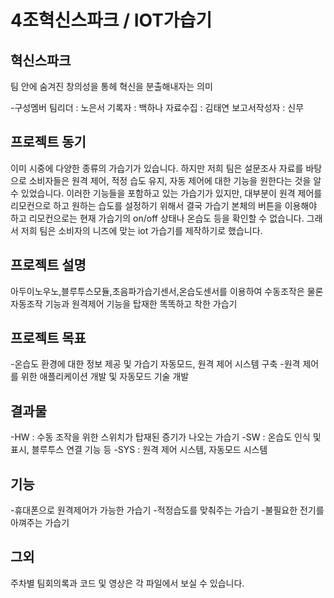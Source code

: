 # 4조혁신스파크 / IOT가습기

## 혁신스파크

팀 안에 숨겨진 창의성을 통헤 혁신을 분출해내자는 의미

-구성멤버
팀리더 : 노은서
기록자 : 백하나
자료수집 : 김태연
보고서작성자 : 신무


## 프로젝트 동기

이미 시중에 다양한 종류의 가습기가 있습니다. 하지만 저희 팀은  설문조사 자료를 바탕으로 소비자들은 원격 제어, 적정 습도 유지, 자동 제어에 대한 기능을 원한다는 것을 알 수 있었습니다. 
이러한 기능들을 포함하고 있는 가습기가 있지만, 대부분이 원격 제어를 리모컨으로 하고 원하는 습도를 설정하기 위해서 결국 가습기 본체의 버튼을 이용해야 하고 리모컨으로는 현재 가습기의 on/off 상태나 온습도 등을 확인할 수 없습니다.
그래서 저희 팀은 소비자의 니즈에 맞는 iot 가습기를 제작하기로 했습니다.

## 프로젝트 설명 

아두이노우노,블루투스모듈,초음파가습기센서,온습도센서를 이용하여 수동조작은 물론 자동조작 기능과 원격제어 기능을 탑재한 똑똑하고 착한 가습기

## 프로젝트 목표

-온습도 환경에 대한 정보 제공 및 가습기 자동모드, 원격 제어 시스템 구축
-원격 제어를 위한 애플리케이션 개발 및 자동모드 기술 개발

## 결과물

-HW : 수동 조작을 위한 스위치가 탑재된 증기가 나오는 가습기
-SW : 온습도 인식 및 표시, 블루투스 연결 기능 등
-SYS : 원격 제어 시스템, 자동모드 시스템

## 기능

-휴대폰으로 원격제어가 가능한 가습기
-적정습도를 맞춰주는 가습기
-불필요한 전기를 아껴주는 가습기


## 그외

주차별 팀회의록과 코드 및 영상은 각 파일에서 보실 수 있습니다.
